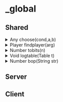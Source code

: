 # _global
## Shared

<details>
  <summary>Any choose(cond,a,b)</summary>
  
  ```lua
  Any choose(cond,a,b)
  ```
  ### Description:
  * Returns a if cond is true, else returns b.
  ### Args:
  * cond
    * The conditional you wish to evaluate.
  * a
    * The value returned is cond is true.
  * b
    * The value returned is cond is false.
  ### Example:
  ```lua
  local str=choose(5>10,"Yes","No");
  ```
  ### Output:

  ```lua
  str="No"
  ```
</details>

<details>
  <summary>Player findplayer(arg)</summary>
  
  ```lua
  Player findplayer(arg)
  ```
  ### Description:
  * Accepts a steamid or player name and returns a Player.
  ### Args:
  * arg
    * A player name or steamid.
  ### Example:
  ```lua
  local pyg=findplayer("STEAM_0:0:18578874");
  local legacy=findplayer("Legacy The Duck");
  ```
  ### Output:
  ```lua
  pyg=Player[1]
  legacy=Player[2]
  ```
</details>

<details>
  <summary>Number tobits(n)</summary>
  
  ```lua
  Number tobits(n)
  ```
  ### Description:
  * Accepts an Integer and returns the number of bits it contains.
  ### Args:
  * n
    * The number whose bits you wish to count.
  ### Example:
  ```lua
  local some_num=tobits(1234);
  ```
  ### Output:
  ```lua
  some_num=11;
  ```
</details>


<details>
  <summary>Void logtable(Table t)</summary>
  
  ```lua
  Void logtable(Table t)
  ```
  ### Description:
  * Accepts a table and prints all of its indices, keys, and values recursively.
  ### Args:
  * Table t
    * The table you wish to display.
  ### Example:
  ```lua
  local my_table=
  {
    name="hello",
    1234,
    {
      x=123,
      y=234
    }
  };
  
  logtable(my_table);
  ```
  ### Output:
  ```lua
  {
    name = "hello",
    1 = 1234,
    2 =
    {
      x = 123,
      y = 234
    }
  }
  ```
</details>

<details>
  <summary>Number bop(String str)</summary>
  
  ```lua
  Number bop(String str)
  ```
  ### Description:
  * Performs C style bit operations on the input string.
  ### Args:
  * String s
    * The input string containing bit operations you wish to perform.
  ### Example:
  ```lua
  print(bop("1 << 2"));
  print(bop("10 >> 1"));
  print(bop("10&8"));
  ```
  ### Output:
  ```lua
  4
  5
  8
  ```
</details>

## Server

## Client
